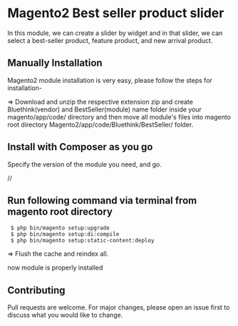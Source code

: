 # Magento2 Best seller product slider

In this module, we can create a slider by widget and in that slider, we can select a best-seller product, feature product, and new arrival product.

## Manually Installation

Magento2 module installation is very easy, please follow the steps for installation-

=> Download and unzip the respective extension zip and create Bluethink(vendor) and BestSeller(module) name folder inside your magento/app/code/ directory and then move all module's files into magento root directory Magento2/app/code/Bluethink/BestSeller/ folder.

## Install with Composer as you go
Specify the version of the module you need, and go.
    
// 
    

## Run following command via terminal from magento root directory 
  
     $ php bin/magento setup:upgrade
     $ php bin/magento setup:di:compile
     $ php bin/magento setup:static-content:deploy

=> Flush the cache and reindex all.

now module is properly installed

## Contributing

Pull requests are welcome. For major changes, please open an issue first
to discuss what you would like to change.